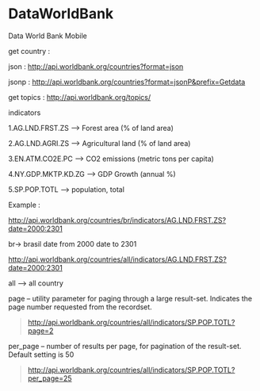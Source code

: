 # DataWorldBank
Data World Bank Mobile

get country :

json :
http://api.worldbank.org/countries?format=json

jsonp :
http://api.worldbank.org/countries?format=jsonP&prefix=Getdata

get topics :
http://api.worldbank.org/topics/

indicators


1.AG.LND.FRST.ZS --> Forest area (% of land area)

2.AG.LND.AGRI.ZS --> Agricultural land (% of land area)

3.EN.ATM.CO2E.PC --> CO2 emissions (metric tons per capita)

4.NY.GDP.MKTP.KD.ZG --> GDP Growth (annual %)

5.SP.POP.TOTL --> population, total

Example :

http://api.worldbank.org/countries/br/indicators/AG.LND.FRST.ZS?date=2000:2301

br-> brasil
date from 2000
date to 2301

http://api.worldbank.org/countries/all/indicators/AG.LND.FRST.ZS?date=2000:2301

all --> all country

page – utility parameter for paging through a large result-set. Indicates the page number requested from the recordset.
> http://api.worldbank.org/countries/all/indicators/SP.POP.TOTL?page=2

per_page – number of results per page, for pagination of the result-set. Default setting is 50
> http://api.worldbank.org/countries/all/indicators/SP.POP.TOTL?per_page=25
